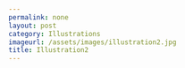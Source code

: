 ```yaml
---
permalink: none
layout: post
category: Illustrations
imageurl: /assets/images/illustration2.jpg
title: Illustration2
---
```

